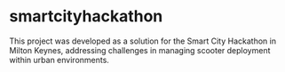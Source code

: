 # smartcityhackathon
This project was developed as a solution for the Smart City Hackathon in Milton Keynes, addressing challenges in managing scooter deployment within urban environments. 
